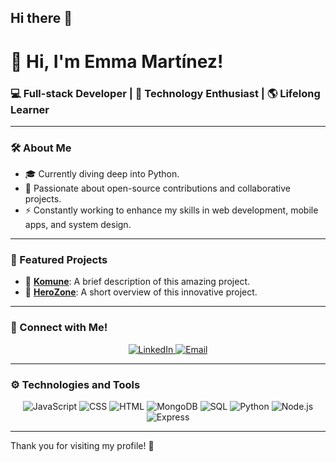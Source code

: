 ## Hi there 👋

# 👋 Hi, I'm Emma Martínez!

### 💻 Full-stack Developer | 🚀 Technology Enthusiast | 🌎 Lifelong Learner

---

### 🛠️ About Me
- 🎓 Currently diving deep into Python.
- 🌱 Passionate about open-source contributions and collaborative projects.
- ⚡ Constantly working to enhance my skills in web development, mobile apps, and system design.

---


### 🚀 Featured Projects
- 🌟 [**Komune**](https://github.com/emxgrz/komune_client): A brief description of this amazing project.
- 🔧 [**HeroZone**](https://github.com/emxgrz/HeroZone_frontend): A short overview of this innovative project.

---

### 🤝 Connect with Me!
<div align="center">
  <a href="https://www.linkedin.com/in/emma-mtz/" target="_blank">
    <img src="https://img.shields.io/badge/-LinkedIn-0077B5?logo=linkedin&logoColor=white&style=for-the-badge" alt="LinkedIn">
  </a>
  <a href="mailto:emmamartinezgarcia2806@gmail.com" target="_blank">
    <img src="https://img.shields.io/badge/-Gmail-D14836?logo=gmail&logoColor=white&style=for-the-badge" alt="Email">
  </a>
</div>

---

### ⚙️ Technologies and Tools
<div align="center">
  <img src="https://img.shields.io/badge/-JavaScript-F7DF1E?logo=javascript&logoColor=black&style=for-the-badge" alt="JavaScript">
  <img src="https://img.shields.io/badge/-CSS-1572B6?logo=css3&logoColor=white&style=for-the-badge" alt="CSS">
  <img src="https://img.shields.io/badge/-HTML-E34F26?logo=html5&logoColor=white&style=for-the-badge" alt="HTML">
  <img src="https://img.shields.io/badge/-MongoDB-47A248?logo=mongodb&logoColor=white&style=for-the-badge" alt="MongoDB">
  <img src="https://img.shields.io/badge/-SQL-336791?logo=postgresql&logoColor=white&style=for-the-badge" alt="SQL">
  <img src="https://img.shields.io/badge/-Python-3776AB?logo=python&logoColor=white&style=for-the-badge" alt="Python">
  <img src="https://img.shields.io/badge/-Node.js-339933?logo=node.js&logoColor=white&style=for-the-badge" alt="Node.js">
  <img src="https://img.shields.io/badge/-Express-000000?logo=express&logoColor=white&style=for-the-badge" alt="Express">
</div>

---


Thank you for visiting my profile! 🌟
